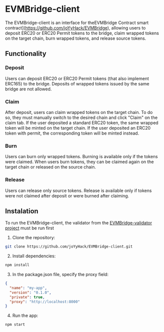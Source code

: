 # EVMBridge-client
The EVMBridge-client is an interface for theEVMBridge Contract smart contract](https://github.com/joYyHack/EVMBridge), allowing users to deposit ERC20 or ERC20 Permit tokens to the bridge, claim wrapped tokens on the target chain, burn wrapped tokens, and release source tokens.

## Functionality
### Deposit
Users can deposit ERC20 or ERC20 Permit tokens (that also implement ERC165) to the bridge. Deposits of wrapped tokens issued by the same bridge are not allowed.

### Claim
After deposit, users can claim wrapped tokens on the target chain. To do so, they must manually switch to the desired chain and click "Claim" on the claim tab. If the user deposited a standard ERC20 token, the same wrapped token will be minted on the target chain. If the user deposited an ERC20 token with permit, the corresponding token will be minted instead.

### Burn
Users can burn only wrapped tokens. Burning is available only if the tokens were claimed. When users burn tokens, they can be claimed again on the target chain or released on the source chain.

### Release
Users can release only source tokens. Release is available only if tokens were not claimed after deposit or were burned after claiming.

## Instalation
To run the EVMBridge-client, the validator from the [EVMBridge-validator project](https://github.com/joYyHack/EVMBridge-validator) must be run first 

1. Clone the repository:
```bash
git clone https://github.com/joYyHack/EVMBridge-client.git
```
2. Install dependencies:
```bash
npm install
```
3. In the package.json file, specify the proxy field:
```json
{
  "name": "my-app",
  "version": "0.1.0",
  "private": true,
  "proxy": "http://localhost:8000"
}
```

4. Run the app:

```bash
npm start
```
